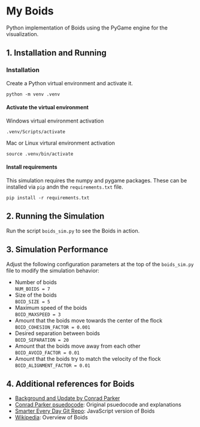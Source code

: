 # My Boids

Python implementation of Boids using the PyGame engine for the visualization.

## 1. Installation and Running

### Installation
Create a Python virtual environment and activate it.
```
python -m venv .venv
```

#### Activate the virtual environment
Windows virtual environment activation
```
.venv/Scripts/activate
```

Mac or Linux virtural environment activation
```
source .venv/bin/activate
```

#### Install requirements
This simulation requires the numpy and pygame packages.  These can be installed via `pip` andn the `requirements.txt` file.
```
pip install -r requirements.txt
```

## 2. Running the Simulation

Run the script `boids_sim.py` to see the Boids in action.


## 3. Simulation Performance
Adjust the following configuration parameters at the top of the `boids_sim.py` file to modify the simulation behavior:

- Number of boids <br>
    `NUM_BOIDS = 7`
- Size of the boids <br>
    `BOID_SIZE = 5`
- Maximum speed of the boids <br>
    `BOID_MAXSPEED = 3`
- Amount that the boids move towards the center of the flock <br>
    `BOID_COHESION_FACTOR = 0.001`
- Desired separation between boids <br>
    `BOID_SEPARATION = 20`
- Amount that the boids move away from each other <br>
    `BOID_AVOID_FACTOR = 0.01`
- Amount that the boids try to match the velocity of the flock <br>
    `BOID_ALIGNMENT_FACTOR = 0.01`

## 4. Additional references for Boids
- [Background and Update by Conrad Parker](http://www.red3d.com/cwr/boids/)
- [Conrad Parker psuedocode](http://www.kfish.org/boids/pseudocode.html): Original psuedocode and explanations
- [Smarter Every Day Git Repo](https://github.com/beneater/boids): JavaScript version of Boids
- [Wikipedia](https://en.wikipedia.org/wiki/Boids): Overview of Boids